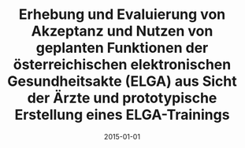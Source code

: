 ---
abstract: ''
authors:
- Birgit Scholz
date: '2015-01-01'
featured: false
publication_types:
- '7'
publishDate: '2015-01-01'
title: Erhebung und Evaluierung von Akzeptanz und Nutzen von geplanten Funktionen
  der österreichischen elektronischen Gesundheitsakte (ELGA) aus Sicht der Ärzte und
  prototypische Erstellung eines ELGA-Trainings
url_pdf: ''
---